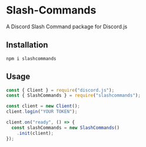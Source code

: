 # Slash-Commands
A Discord Slash Command package for Discord.js

## Installation 
`npm i slashcommands`

## Usage
```js
const { Client } = require("discord.js");
const { SlashCommands } = require("slashcommands");

const client = new Client();
client.login("YOUR TOKEN");

client.on("ready", () => {
  const slashCommands = new SlashCommands()
    .init(client);
});
```
